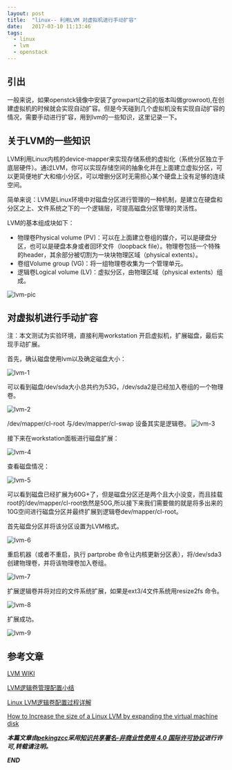 ```yaml
---
layout: post
title:  "linux-- 利用LVM 对虚拟机进行手动扩容"
date:   2017-03-10 11:13:46
tags: 
  - linux
  - lvm
  - openstack
---
```




## 引出

一般来说，如果openstck镜像中安装了growpart(之前的版本叫做growroot),在创建虚拟机的时候就会实现自动扩容。但是今天碰到几个虚拟机没有实现自动扩容的情况，需要手动进行扩容，用到lvm的一些知识，这里记录一下。


## 关于LVM的一些知识

LVM利用Linux内核的device-mapper来实现存储系统的虚拟化（系统分区独立于底层硬件）。通过LVM，你可以实现存储空间的抽象化并在上面建立虚拟分区，可以更简便地扩大和缩小分区，可以增删分区时无需担心某个硬盘上没有足够的连续空间。

简单来说：LVM是Linux环境中对磁盘分区进行管理的一种机制，是建立在硬盘和分区之上、文件系统之下的一个逻辑层，可提高磁盘分区管理的灵活性。

LVM的基本组成块如下：

 - 物理卷Physical volume (PV)：可以在上面建立卷组的媒介，可以是硬盘分区，也可以是硬盘本身或者回环文件（loopback file）。物理卷包括一个特殊的header，其余部分被切割为一块块物理区域（physical extents）。 
 - 卷组Volume group (VG)：将一组物理卷收集为一个管理单元。
 - 逻辑卷Logical volume (LV)：虚拟分区，由物理区域（physical extents）组成。

![lvm-pic](https://raw.githubusercontent.com/zhangchenchen/zhangchenchen.github.io/hexo/images/2017-03-10-lvm-500x290.jpg)


## 对虚拟机进行手动扩容

注：本文测试为实验环境，直接利用workstation 开启虚拟机，扩展磁盘，最后实现手动扩展。

首先，确认磁盘使用lvm以及确定磁盘大小：

![lvm-1](https://raw.githubusercontent.com/zhangchenchen/zhangchenchen.github.io/hexo/images/2017-030-10-lvm-1.png)

可以看到磁盘/dev/sda大小总共约为53G，/dev/sda2是已经加入卷组的一个物理卷。

![lvm-2](https://raw.githubusercontent.com/zhangchenchen/zhangchenchen.github.io/hexo/images/2017-03-10-lvm-2.png)

/dev/mapper/cl-root 与/dev/mapper/cl-swap 设备其实是逻辑卷。
![lvm-3](https://raw.githubusercontent.com/zhangchenchen/zhangchenchen.github.io/hexo/images/2017-03-10-lvm-3.png)


接下来在workstation面板进行磁盘扩展：

![lvm-4](https://raw.githubusercontent.com/zhangchenchen/zhangchenchen.github.io/hexo/images/2017-03-10-lvm-4.png)

查看磁盘情况：

![lvm-5](https://raw.githubusercontent.com/zhangchenchen/zhangchenchen.github.io/hexo/images/2017-03-10-lvm-df.png)

可以看到磁盘已经扩展为60G+了，但是磁盘分区还是两个且大小没变，而且挂载root的/dev/mapper/cl-root依然是50G,所以接下来我们需要做的就是将多出来的10G空间进行磁盘分区并最终扩展到逻辑卷dev/mapper/cl-root。

首先磁盘分区并将该分区设置为LVM格式。

![lvm-6](https://raw.githubusercontent.com/zhangchenchen/zhangchenchen.github.io/hexo/images/2017-03-10-lvm-6.png)

重启机器（或者不重启，执行 partprobe 命令让内核更新分区表），将/dev/sda3创建物理卷，并将该物理卷加入卷组。

![lvm-7](https://raw.githubusercontent.com/zhangchenchen/zhangchenchen.github.io/hexo/images/2017-03-10-lvm-7.png)

扩展逻辑卷并将对应的文件系统扩展，如果是ext3/4文件系统用resize2fs 命令。

![lvm-8](https://raw.githubusercontent.com/zhangchenchen/zhangchenchen.github.io/hexo/images/2017-03-10-lvm-8.png)

扩展成功。

![lvm-9](https://raw.githubusercontent.com/zhangchenchen/zhangchenchen.github.io/hexo/images/2017-03-10-lvm-9.png)



## 参考文章


[LVM WIKI](https://wiki.archlinux.org/index.php/LVM_)

[LVM逻辑卷管理配置小结](https://wsgzao.github.io/post/lvm/)

[Linux LVM逻辑卷配置过程详解](http://dreamfire.blog.51cto.com/418026/1084729)

[How to Increase the size of a Linux LVM by expanding the virtual machine disk](https://www.rootusers.com/how-to-increase-the-size-of-a-linux-lvm-by-expanding-the-virtual-machine-disk/)


***本篇文章由[pekingzcc](https://zhangchenchen.github.io/)采用[知识共享署名-非商业性使用 4.0 国际许可协议](https://creativecommons.org/licenses/by-nc-sa/4.0/)进行许可,转载请注明。***


 ***END***
